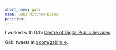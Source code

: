 ```yaml
---
short_name: gabi
name: Gabi Mitchem-Evans
position: 
---
```

I worked with Gabi [Centre of Digital Public Services](https://digitalpublicservices.gov.wales/).

Gabi tweets at [x.com/gabim_e](https://x.com/gabim_e).